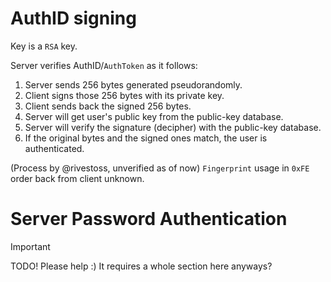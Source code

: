 # AuthID signing

Key is a `RSA` key.

Server verifies AuthID/`AuthToken` as it follows:
1. Server sends 256 bytes generated pseudorandomly.
2. Client signs those 256 bytes with its private key.
3. Client sends back the signed 256 bytes.
4. Server will get user's public key from the public-key database.
5. Server will verify the signature (decipher) with the public-key database.
6. If the original bytes and the signed ones match, the user is authenticated.

(Process by @rivestoss, unverified as of now)
`Fingerprint` usage in `0xFE` order back from client unknown.

# Server Password Authentication

>[!IMPORTANT]
>TODO! Please help :)
>It requires a whole section here anyways?


